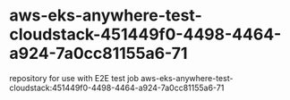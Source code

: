 # aws-eks-anywhere-test-cloudstack-451449f0-4498-4464-a924-7a0cc81155a6-71
repository for use with E2E test job aws-eks-anywhere-test-cloudstack:451449f0-4498-4464-a924-7a0cc81155a6-71
